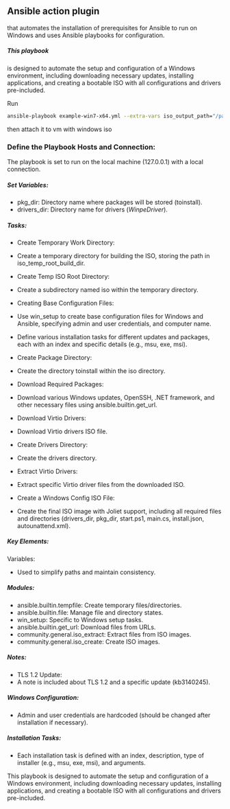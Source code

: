 ## Ansible action plugin
that automates the installation of prerequisites for Ansible to run on Windows and uses Ansible playbooks for configuration.

##### This playbook
is designed to automate the setup and configuration of a Windows environment, including downloading necessary updates, installing applications, and creating a bootable ISO with all configurations and drivers pre-included.

Run </br>
```bash
ansible-playbook example-win7-x64.yml --extra-vars iso_output_path="/path/to/config.iso"
```
then attach it to vm with windows iso

### Define the Playbook Hosts and Connection:
The playbook is set to run on the local machine (127.0.0.1) with a local connection.</br>
 ##### Set Variables:</br>
 - pkg_dir: Directory name where packages will be stored (toinstall).</br>
 - drivers_dir: Directory name for drivers ($WinpeDriver$).</br>
##### Tasks:</br>
- Create Temporary Work Directory:

- Create a temporary directory for building the ISO, storing the path in iso_temp_root_build_dir.</br>
- Create Temp ISO Root Directory:</br>
- Create a subdirectory named iso within the temporary directory.</br>
- Creating Base Configuration Files:</br>
-  Use win_setup to create base configuration files for Windows and Ansible, specifying admin and user credentials, and computer name.</br>
- Define various installation tasks for different updates and packages, each with an index and specific details (e.g., msu, exe, msi).</br>
- Create Package Directory:</br>
-   Create the directory toinstall within the iso directory.</br>
- Download Required Packages:</br>
- Download various Windows updates, OpenSSH, .NET framework, and other necessary files using ansible.builtin.get_url.</br>
- Download Virtio Drivers:</br>
- Download Virtio drivers ISO file.</br>
- Create Drivers Directory:</br>
- Create the drivers directory.</br>
- Extract Virtio Drivers:</br>
- Extract specific Virtio driver files from the downloaded ISO.</br>
- Create a Windows Config ISO File:</br>
- Create the final ISO image with Joliet support, including all required files and directories (drivers_dir, pkg_dir, start.ps1, main.cs, install.json, autounattend.xml). </br>


##### Key Elements:</br>
Variables:
- Used to simplify paths and maintain consistency.</br>
##### Modules:</br>
- ansible.builtin.tempfile: Create temporary files/directories.</br>
- ansible.builtin.file: Manage file and directory states.</br>
- win_setup: Specific to Windows setup tasks.</br>
- ansible.builtin.get_url: Download files from URLs.</br>
- community.general.iso_extract: Extract files from ISO images.</br>
- community.general.iso_create: Create ISO images.</br>


##### Notes:
- TLS 1.2 Update: </br>
- A note is included about TLS 1.2 and a specific update (kb3140245).</br>
##### Windows Configuration:</br>
- Admin and user credentials are hardcoded (should be changed after installation if necessary).</br>
##### Installation Tasks:
- Each installation task is defined with an index, description, type of installer (e.g., msu, exe, msi), and arguments.</br>

This playbook is designed to automate the setup and configuration of a Windows environment, including downloading necessary updates, installing applications, and creating a bootable ISO with all configurations and drivers pre-included.
